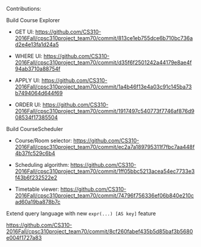 Contributions:

Build Course Explorer

- GET UI: https://github.com/CS310-2016Fall/cpsc310project_team70/commit/813ce1eb755dce6b710bc736ad2e4e13fa1d24a5

- WHERE UI: https://github.com/CS310-2016Fall/cpsc310project_team70/commit/d35f6f2501242a44179e8ae4f94ab3710a88754f

- APPLY UI: https://github.com/CS310-2016Fall/cpsc310project_team70/commit/1a4b46f13e4a03c91c145ba73b7494064d644f69

- ORDER UI: https://github.com/CS310-2016Fall/cpsc310project_team70/commit/1917497c540773f7746af876d908534f17385504

Build CourseScheduler

- Course/Room selector: https://github.com/CS310-2016Fall/cpsc310project_team70/commit/ec2a7a189795311f7fbc7aa448f4b37fc529c6b4

- Scheduling algorithm: https://github.com/CS310-2016Fall/cpsc310project_team70/commit/1ff05bbc5213acea54ec7733e3f43b6f232522e2

- Timetable viewer: https://github.com/CS310-2016Fall/cpsc310project_team70/commit/74796f756336ef06b840e210cad60a19ba878b7c

Extend query language with new `expr(...) [AS key]` feature

https://github.com/CS310-2016Fall/cpsc310project_team70/commit/8cf260fabef435b5d85baf3b5680e004f1727a83

